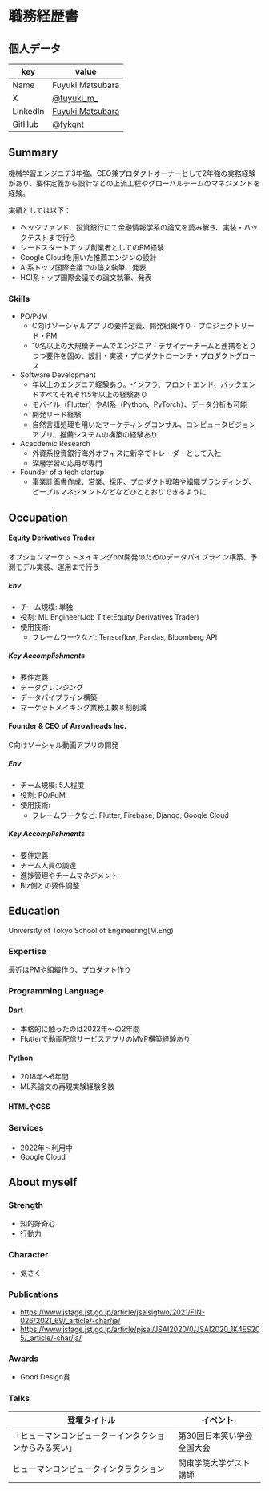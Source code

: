 # 職務経歴書

## 個人データ

|key|value|
|---|---|
| Name | Fuyuki Matsubara |
| X | [@fuyuki_m_](https://x.com/fuyuki_m_) |
|LinkedIn|[Fuyuki Matsubara](https://www.linkedin.com/in/fuyuki-matsubara-0a64301ab/)|
| GitHub | [@fykqnt](https://github.com/fykqnt) |

## Summary

機械学習エンジニア3年強、CEO兼プロダクトオーナーとして2年強の実務経験があり、要件定義から設計などの上流工程やグローバルチームのマネジメントを経験。

実績としては以下：

- ヘッジファンド、投資銀行にて金融情報学系の論文を読み解き、実装・バックテストまで行う
- シードスタートアップ創業者としてのPM経験
- Google Cloudを用いた推薦エンジンの設計
- AI系トップ国際会議での論文執筆、発表
- HCI系トップ国際会議での論文執筆、発表

### Skills
- PO/PdM
  - C向けソーシャルアプリの要件定義、開発組織作り・プロジェクトリード・PM
  - 10名以上の大規模チームでエンジニア・デザイナーチームと連携をとりつつ要件を固め、設計・実装・プロダクトローンチ・プロダクトグロース
- Software Development
  - 年以上のエンジニア経験あり。インフラ、フロントエンド、バックエンドすべてそれぞれ5年以上の経験あり
  - モバイル（Flutter）やAI系（Python、PyTorch）、データ分析も可能
  - 開発リード経験
  - 自然言語処理を用いたマーケティングコンサル、コンピュータビジョンアプリ、推薦システムの構築の経験あり
- Acacdemic Research
  - 外資系投資銀行海外オフィスに新卒でトレーダーとして入社
  - 深層学習の応用が専門
- Founder of a tech startup
  - 事業計画書作成、営業、採用、プロダクト戦略や組織ブランディング、ピープルマネジメントなどなどひととおりできるように

## Occupation


#### Equity Derivatives Trader
オプションマーケットメイキングbot開発のためのデータパイプライン構築、予測モデル実装、運用まで行う

##### Env
- チーム規模: 単独
- 役割: ML Engineer(Job Title:Equity Derivatives Trader)
- 使用技術:
  - フレームワークなど: Tensorflow, Pandas, Bloomberg API

##### Key Accomplishments
- 要件定義
- データクレンジング
- データパイプライン構築
- マーケットメイキング業務工数８割削減

#### Founder & CEO of Arrowheads Inc.
C向けソーシャル動画アプリの開発

##### Env
- チーム規模: 5人程度
- 役割: PO/PdM
- 使用技術:
  - フレームワークなど: Flutter, Firebase, Django, Google Cloud

##### Key Accomplishments
- 要件定義
- チーム人員の調達
- 進捗管理やチームマネジメント
- Biz側との要件調整


## Education

University of Tokyo School of Engineering(M.Eng)


### Expertise
最近はPMや組織作り、プロダクト作り

### Programming Language

#### Dart
- 本格的に触ったのは2022年〜の2年間
- Flutterで動画配信サービスアプリのMVP構築経験あり

#### Python
- 2018年〜6年間
- ML系論文の再現実験経験多数

#### HTMLやCSS


### Services

#### 
- 2022年〜利用中
- Google Cloud



## About myself

### Strength
- 知的好奇心
- 行動力


### Character
- 気さく


### Publications
- https://www.jstage.jst.go.jp/article/jsaisigtwo/2021/FIN-026/2021_69/_article/-char/ja/
- https://www.jstage.jst.go.jp/article/pjsai/JSAI2020/0/JSAI2020_1K4ES205/_article/-char/ja/

### Awards
- Good Design賞

### Talks
| 登壇タイトル | イベント |
|---|---|
| 「ヒューマンコンピューターインタクションからみる笑い」 | 第30回日本笑い学会全国大会 | 
| ヒューマンコンピュータインタラクション | 関東学院大学ゲスト講師 |
